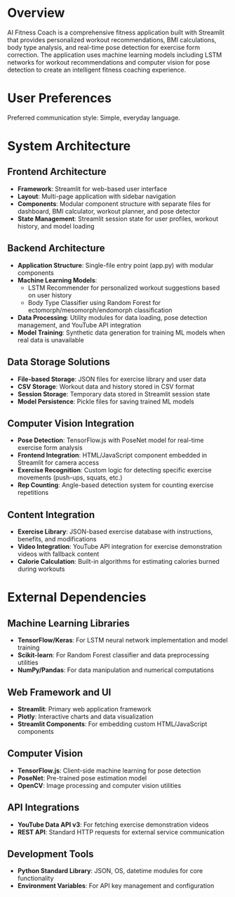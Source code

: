 # Overview

AI Fitness Coach is a comprehensive fitness application built with Streamlit that provides personalized workout recommendations, BMI calculations, body type analysis, and real-time pose detection for exercise form correction. The application uses machine learning models including LSTM networks for workout recommendations and computer vision for pose detection to create an intelligent fitness coaching experience.

# User Preferences

Preferred communication style: Simple, everyday language.

# System Architecture

## Frontend Architecture
- **Framework**: Streamlit for web-based user interface
- **Layout**: Multi-page application with sidebar navigation
- **Components**: Modular component structure with separate files for dashboard, BMI calculator, workout planner, and pose detector
- **State Management**: Streamlit session state for user profiles, workout history, and model loading

## Backend Architecture
- **Application Structure**: Single-file entry point (app.py) with modular components
- **Machine Learning Models**: 
  - LSTM Recommender for personalized workout suggestions based on user history
  - Body Type Classifier using Random Forest for ectomorph/mesomorph/endomorph classification
- **Data Processing**: Utility modules for data loading, pose detection management, and YouTube API integration
- **Model Training**: Synthetic data generation for training ML models when real data is unavailable

## Data Storage Solutions
- **File-based Storage**: JSON files for exercise library and user data
- **CSV Storage**: Workout data and history stored in CSV format
- **Session Storage**: Temporary data stored in Streamlit session state
- **Model Persistence**: Pickle files for saving trained ML models

## Computer Vision Integration
- **Pose Detection**: TensorFlow.js with PoseNet model for real-time exercise form analysis
- **Frontend Integration**: HTML/JavaScript component embedded in Streamlit for camera access
- **Exercise Recognition**: Custom logic for detecting specific exercise movements (push-ups, squats, etc.)
- **Rep Counting**: Angle-based detection system for counting exercise repetitions

## Content Integration
- **Exercise Library**: JSON-based exercise database with instructions, benefits, and modifications
- **Video Integration**: YouTube API integration for exercise demonstration videos with fallback content
- **Calorie Calculation**: Built-in algorithms for estimating calories burned during workouts

# External Dependencies

## Machine Learning Libraries
- **TensorFlow/Keras**: For LSTM neural network implementation and model training
- **Scikit-learn**: For Random Forest classifier and data preprocessing utilities
- **NumPy/Pandas**: For data manipulation and numerical computations

## Web Framework and UI
- **Streamlit**: Primary web application framework
- **Plotly**: Interactive charts and data visualization
- **Streamlit Components**: For embedding custom HTML/JavaScript components

## Computer Vision
- **TensorFlow.js**: Client-side machine learning for pose detection
- **PoseNet**: Pre-trained pose estimation model
- **OpenCV**: Image processing and computer vision utilities

## API Integrations
- **YouTube Data API v3**: For fetching exercise demonstration videos
- **REST API**: Standard HTTP requests for external service communication

## Development Tools
- **Python Standard Library**: JSON, OS, datetime modules for core functionality
- **Environment Variables**: For API key management and configuration